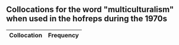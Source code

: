 ## Collocations for the word "multiculturalism" when used in the hofreps during the 1970s

| Collocation | Frequency |
|--------------|----------------|
